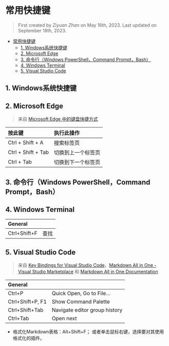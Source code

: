 # 常用快捷键

> First created by *Ziyuan Zhan* on May 16th, 2023. Last updated on September 18th, 2023.

- [常用快捷键](#常用快捷键)
  - [1. Windows系统快捷键](#1-windows系统快捷键)
  - [2. Microsoft Edge](#2-microsoft-edge)
  - [3. 命令行（Windows PowerShell，Command Prompt，Bash）](#3-命令行windows-powershellcommand-promptbash)
  - [4. Windows Terminal](#4-windows-terminal)
  - [5. Visual Studio Code](#5-visual-studio-code)

## 1. Windows系统快捷键

## 2. Microsoft Edge

>来自 [Microsoft Edge 中的键盘快捷方式](https://support.microsoft.com/zh-cn/microsoft-edge/microsoft-edge-%E4%B8%AD%E7%9A%84%E9%94%AE%E7%9B%98%E5%BF%AB%E6%8D%B7%E6%96%B9%E5%BC%8F-50d3edab-30d9-c7e4-21ce-37fe2713cfad)

| 按此键             | 执行此操作         |
| :----------------- | :----------------- |
| Ctrl + Shift + A   | 搜索标签页         |
| Ctrl + Shift + Tab | 切换到上一个标签页 |
| Ctrl + Tab         | 切换到下一个标签页 |

## 3. 命令行（Windows PowerShell，Command Prompt，Bash）

## 4. Windows Terminal

| General      |      |
| :----------- | :--- |
| Ctrl+Shift+F | 查找 |

## 5. Visual Studio Code

>来自 [Key Bindings for Visual Studio Code](https://code.visualstudio.com/docs/getstarted/keybindings#_keyboard-shortcuts-editor)，[Markdown All in One - Visual Studio Marketplace](https://marketplace.visualstudio.com/items?itemName=yzhang.markdown-all-in-one#keyboard-shortcuts) 和 [Markdown All in One Documentation](https://markdown-all-in-one.github.io/docs/guide/#features)

| General          |                               |
| :--------------- | :---------------------------- |
| Ctrl+P           | Quick Open, Go to File…       |
| Ctrl+Shift+P, F1 | Show Command Palette          |
| Ctrl+Shift+Tab   | Navigate editor group history |
| Ctrl+Tab         | Open next                     |

- 格式化Markdown表格：Alt+Shift+F；
    或者单击鼠标右键，选择要对其使用格式化的插件。
